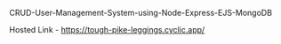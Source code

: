CRUD-User-Management-System-using-Node-Express-EJS-MongoDB

Hosted Link - https://tough-pike-leggings.cyclic.app/
